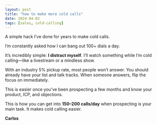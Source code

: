 ```yaml
---
layout: post
title: "how to make more cold calls"
date: 2024-04-02
tags: [sales, cold-calling]
---
```


A simple hack I’ve done for years to make cold calls.

I’m constantly asked how I can bang out 100+ dials a day.

It’s incredibly simple: **I distract myself**. I’ll watch something while I’m cold calling—like a livestream or a mindless show.

With an industry 5% pickup rate, most people won’t answer. You should already have your list and talk tracks. When someone answers, flip the focus on immediately.

This is easier once you’ve been prospecting a few months and know your product, ICP, and objections.

This is how you can get into **150–200 calls/day** when prospecting is your main task. It makes cold calling easier.

**Carlos**

